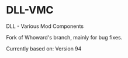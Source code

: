 # DLL-VMC
DLL - Various Mod Components

Fork of Whoward's branch, mainly for bug fixes.


Currently based on: Version 94